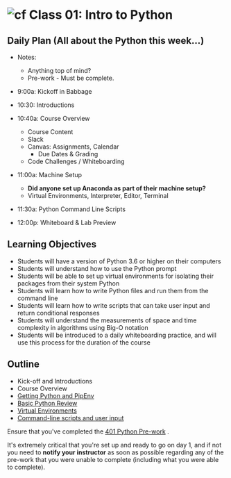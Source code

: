# ![cf](http://i.imgur.com/7v5ASc8.png) Class 01: Intro to Python

## Daily Plan  (All about the Python this week...)
- Notes:
    - Anything top of mind? 
    - Pre-work - Must be complete.

- 9:00a: Kickoff in Babbage
- 10:30: Introductions
- 10:40a: Course Overview 
    - Course Content
    - Slack
    - Canvas: Assignments, Calendar
        - Due Dates & Grading 
    - Code Challenges / Whiteboarding
- 11:00a: Machine Setup
    - **Did anyone set up Anaconda as part of their machine setup?**
    - Virtual Environments, Interpreter, Editor, Terminal
- 11:30a: Python Command Line Scripts
- 12:00p: Whiteboard & Lab Preview


## Learning Objectives

- Students will have a version of Python 3.6 or higher on their computers
- Students will understand how to use the Python prompt
- Students will be able to set up virtual environments for isolating their packages from their system Python
- Students will learn how to write Python files and run them from the command line
- Students will learn how to write scripts that can take user input and return conditional responses
- Students will understand the measurements of space and time complexity in algorithms using Big-O notation
- Students will be introduced to a daily whiteboarding practice, and will use this process for the duration of the course

## Outline
- Kick-off and Introductions
- Course Overview
- [Getting Python and PipEnv]
- [Basic Python Review]
- [Virtual Environments]
- [Command-line scripts and user input]

<!-- links -->
[Getting Python and PipEnv]: ./notes/python_pip.md
[Virtual Environments]: ./notes/virtual_envs.md
[Basic Python Review]: ./notes/syntax.md
[Command-line scripts and user input]: ./notes/user_input.md

Ensure that you've completed the [401 Python Pre-work](https://github.com/codefellows/code-401-Python-prework) .

It's extremely critical that you're set up and ready to go on day 1, and if not you need to **notify your instructor** as soon as possible regarding any of the pre-work that you were unable to complete (including what you were able to complete).
